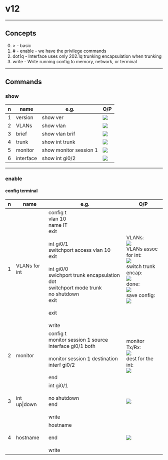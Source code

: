 # v12

---

## Concepts
0. \> - basic
1. \# - enable - we have the privilege commands
2. dot1q - Interface uses only 202.1q trunking encapsulation when trunking
3. write - Write running config to memory, network, or terminal

---

## Commands

### show
|n|name|e.g.|O/P|
|-|----|----|---|
|1|version|show ver|[<img src="https://i.imgur.com/ald1hPi.png">](https://i.imgur.com/ald1hPi.png)|
|2|VLANs|show vlan|[<img src="https://i.imgur.com/NjQdRKH.png">](https://i.imgur.com/NjQdRKH.png)|
|3|brief|show vlan brif|[<img src="https://i.imgur.com/ykct6os.png">](https://i.imgur.com/ykct6os.png)|
|4|trunk|show int trunk|[<img src="https://i.imgur.com/e7Y3ADd.png">](https://i.imgur.com/e7Y3ADd.png)|
|5|monitor|show monitor session 1|[<img src="https://i.imgur.com/YA87CHR.png">](https://i.imgur.com/YA87CHR.png)|
|6|interface|show int gi0/2|[<img src="https://i.imgur.com/FrUHc01.png">](https://i.imgur.com/FrUHc01.png)|

---

### enable

#### config terminal
|n|name|e.g.|O/P|
|-|----|----|---|
|1|VLANs for int|config t <br/> vlan 10 <br/> name IT <br/> exit <br/> <br/>  int gi0/1 <br/> switchport access vlan 10 <br/> exit <br/> <br/> int gi0/0 <br/> swichport trunk encapsulation dot <br/> switchport mode trunk <br/> no shutdown <br/> exit <br/> <br/> exit <br/><br/> write | VLANs: <br/> [<img src="https://i.imgur.com/pjiH6de.png">](https://i.imgur.com/pjiH6de.png) <br/> VLANs assoc for int: <br/> [<img src="https://i.imgur.com/u9yMwpO.png">](https://i.imgur.com/u9yMwpO.png) <br/> switch trunk encap: <br/> [<img src="https://i.imgur.com/aL0Nvtw.png">](https://i.imgur.com/aL0Nvtw.png) <br/> done: <br/> [<img src="https://i.imgur.com/BTxrPZS.png">](https://i.imgur.com/BTxrPZS.png) <br/> save config: <br/> [<img src="https://i.imgur.com/A2VYUgV.png">](https://i.imgur.com/A2VYUgV.png) |
|2|monitor|config  t <br/> monitor session 1 source interface gi0/1 both <br/><br/> monitor session 1 destination interf gi0/2 <br/><br/> end |monitor Tx/Rx: <br/> [<img src="https://i.imgur.com/Qwk0ET5.png">](https://i.imgur.com/Qwk0ET5.png) <br/> dest for the int: <br/> [<img src="https://i.imgur.com/s3eZT3Q.png">](https://i.imgur.com/s3eZT3Q.png) |
|3|int up\|down|int gi0/1 <br/><br/> no shutdown <br/> end <br/><br/> write|[<img src="https://i.imgur.com/5nOkihu.png">](https://i.imgur.com/5nOkihu.png)|
|4|hostname|hostname<br/><br/>end<br/><br/>write|[<img src="https://i.imgur.com/VgGPMav.png">](https://i.imgur.com/VgGPMav.png)|
